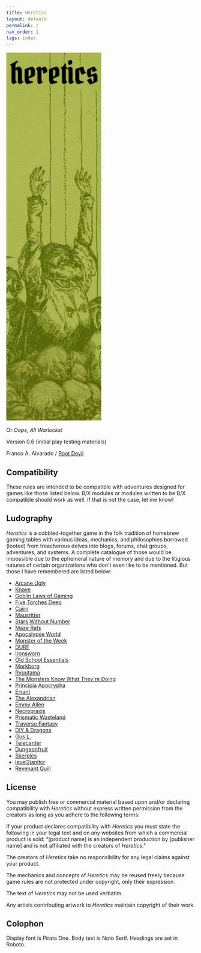 ```yaml
---
title: Heretics
layout: default
permalink: /
nav_order: 1
tags: index
---
```


![Heretics cover image](heretics.png)

Or *Oops, All Warlocks!*

Version 0.6 (initial play testing materials)

Franco A. Alvarado / [Root Devil](https://rootdevil.itch.io/)

## Compatibility 

These rules are intended to be compatible with adventures designed for games like those listed below. B/X modules or modules written to be B/X compatible should work as well. If that is not the case, let me know!

## Ludography

*Heretics* is a cobbled-together game in the folk tradition of homebrew gaming tables with various ideas, mechanics, and philosophies borrowed (looted) from treacherous delves into blogs, forums, chat groups, adventures, and systems. A complete catalogue of those would be impossible due to the ephemeral nature of memory and due to the litigious natures of certain organizations who don't even like to be mentioned. But those I have remembered are listed below:

- [Arcane Ugly](https://miscastterrain.itch.io/arcaneugly) 
- [Knave](https://www.drivethrurpg.com/product/250888/Knave) 
- [Goblin Laws of Gaming](https://goblinpunch.blogspot.com/2016/05/the-glog.html) 
- [Five Torches Deep](https://www.fivetorchesdeep.com/) 
- [Cairn](https://cairnrpg.com/) 
- [Mausritter](https://mausritter.com/) 
- [Stars Without Number](https://www.drivethrurpg.com/product/230009/stars-without-number-revised-edition-free-version) 
- [Maze Rats](https://questingbeast.itch.io/maze-rats) 
- [Apocalypse World](http://www.apocalypse-world.com/) 
- [Monster of the Week](https://evilhat.com/product/monster-of-the-week/) 
- [DURF](https://emielboven.itch.io/durf) 
- [Ironsworn](https://www.ironswornrpg.com/) 
- [Old School Essentials](https://necroticgnome.com/) 
- [Morkborg](https://morkborg.com/) 
- [Ryuutama](https://kotodama.itch.io/ryuutama-natural-fantasy-roleplay) 
- [The Monsters Know What They're Doing](https://www.themonstersknow.com/) 
- [Principia Apocrypha](https://drive.google.com/file/d/1rN5w4-azTq3Kbn0Yvk9nfqQhwQ1R5by1/view) 
- [Errant](https://www.drivethrurpg.com/product/400164/Errant) 
- [The Alexandrian](https://thealexandrian.net/) 
- [Emmy Allen](http://cavegirlgames.blogspot.com/) 
- [Necropraxis](https://www.necropraxis.com/) 
- [Prismatic Wasteland](https://prismaticwasteland.com/)
- [Traverse Fantasy](https://traversefantasy.blogspot.com/)
- [DIY & Dragons](https://diyanddragons.blogspot.com/)
- [Gus L.](https://alldeadgenerations.blogspot.com/)
- [Telecanter](https://recedingrules.blogspot.com/)
- [Dungeonfruit](https://dungeonfruit.blogspot.com/)
- [Skerples](https://coinsandscrolls.blogspot.com)
- [level2janitor](https://level2janitor.blogspot.com/)
- [Revenant Quill](https://www.revenant-quill.com/)



## License

You may publish free or commercial material based upon and/or declaring compatibility with *Heretics* without express written permission from the creators as long as you adhere to the following terms:

If your product declares compatibility with *Heretics* you must state the following in your legal text and on any websites from which a commercial product is sold: “\[product name\] is an independent production by \[publisher name\] and is not affiliated with the creators of *Heretics*.”

The creators of *Heretics* take no responsibility for any legal claims against your product. 

The mechanics and concepts of *Heretics* may be reused freely because game rules are not protected under copyright, only their expression. 

The text of *Heretics* may not be used verbatim.

Any artists contributing artwork to *Heretics* maintain copyright of their work.

## Colophon

Display font is Pirata One. Body text is Noto Serif. Headings are set in Roboto.

